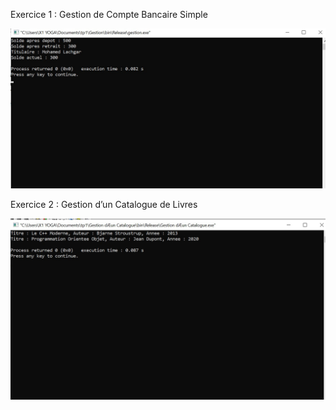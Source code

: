 Exercice 1 : Gestion de Compte Bancaire Simple

![image alt](https://raw.githubusercontent.com/ASMALAOUY/tp1.cpp/5c579fd06e550709f4cdd9a158cd0661a5846433/ex1cpp.jpg)

Exercice 2 : Gestion d’un Catalogue de Livres

![image alt](https://raw.githubusercontent.com/ASMALAOUY/tp1.cpp/5c579fd06e550709f4cdd9a158cd0661a5846433/ex2cpp.jpg)
